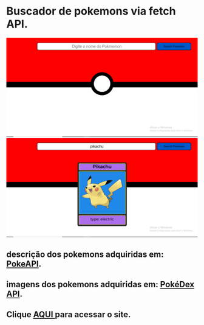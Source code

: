 # Buscador de pokemons via fetch API.

<img src="./images-example/Capturar.PNG">
<img src="./images-example/Capturar1.PNG">


<h2>descrição dos pokemons adquiridas em: <a href="https://pokeapi.co/docs/v2">PokeAPI</a>.</h2>
<h2>imagens dos pokemons adquiridas em: <a href="https://pokedevs.gitbook.io/pokedex/resources/pokemon">PokéDex API</a>.</h2> 
<h2>Clique <a href="https://caiouser2.github.io/Buscador-de-pokemons-via-API/
">AQUI </a>para acessar o site.</h2>
